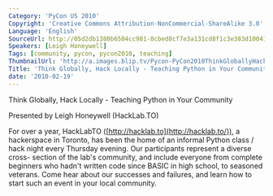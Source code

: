 ```yaml
---
Category: 'PyCon US 2010'
Copyright: 'Creative Commons Attribution-NonCommercial-ShareAlike 3.0'
Language: 'English'
SourceUrl: http://05d2db1380b6504cc981-8cbed8cf7e3a131cd8f1c3e383d10041.r93.cf2.rackcdn.com/pycon-us-2010/323_think-globally-hack-locally-teaching-python-in-your-community-122.m4v
Speakers: [Leigh Honeywell]
Tags: [community, pycon, pycon2010, teaching]
ThumbnailUrl: 'http://a.images.blip.tv/Pycon-PyCon2010ThinkGloballyHackLocallyTeachingPythonInYourC847.png'
Title: 'Think Globally, Hack Locally - Teaching Python in Your Community (#122)'
date: '2010-02-19'
---
```

Think Globally, Hack Locally - Teaching Python in Your Community

  
Presented by Leigh Honeywell (HackLab.TO)

  
For over a year, HackLabTO ([http://hacklab.to](http://hacklab.to/)), a
hackerspace in Toronto, has been the home of an informal Python class / hack
night every Thursday evening. Our participants represent a diverse cross-
section of the lab's community, and include everyone from complete beginners
who hadn't written code since BASIC in high school, to seasoned veterans. Come
hear about our successes and failures, and learn how to start such an event in
your local community.
